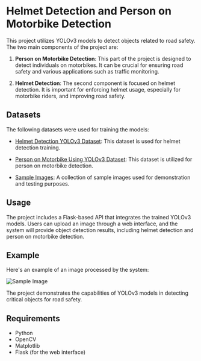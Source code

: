 # Helmet Detection and Person on Motorbike Detection

This project utilizes YOLOv3 models to detect objects related to road safety. The two main components of the project are:

1. **Person on Motorbike Detection**: This part of the project is designed to detect individuals on motorbikes. It can be crucial for ensuring road safety and various applications such as traffic monitoring.

2. **Helmet Detection**: The second component is focused on helmet detection. It is important for enforcing helmet usage, especially for motorbike riders, and improving road safety.

## Datasets

The following datasets were used for training the models:

- [Helmet Detection YOLOv3 Dataset](https://www.kaggle.com/datasets/savanagrawal/helmet-detection-yolov3): This dataset is used for helmet detection training.

- [Person on Motorbike Using YOLOv3 Dataset](https://www.kaggle.com/datasets/sureshbose2000/detect-person-on-motorbike-using-yolov3): This dataset is utilized for person on motorbike detection.

- [Sample Images](https://www.kaggle.com/datasets/sureshbose2000/pic-detection): A collection of sample images used for demonstration and testing purposes.

## Usage

The project includes a Flask-based API that integrates the trained YOLOv3 models. Users can upload an image through a web interface, and the system will provide object detection results, including helmet detection and person on motorbike detection.

## Example

Here's an example of an image processed by the system:

![Sample Image](https://github.com/AnouskaJ/HelmetDetection/assets/82711261/3e4d0493-d148-4a5e-a313-252ab07bce44)

The project demonstrates the capabilities of YOLOv3 models in detecting critical objects for road safety.

## Requirements

- Python
- OpenCV
- Matplotlib
- Flask (for the web interface)


